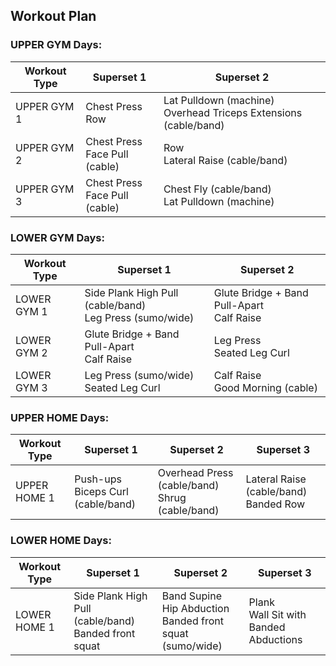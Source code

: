 ## Workout Plan

### UPPER GYM Days:
| Workout Type | Superset 1 | Superset 2 |
|---|---|---|
| UPPER GYM 1 | Chest Press<br>Row | Lat Pulldown (machine)<br>Overhead Triceps Extensions (cable/band) |
| UPPER GYM 2 | Chest Press<br>Face Pull (cable) | Row<br>Lateral Raise (cable/band) |
| UPPER GYM 3 | Chest Press<br>Face Pull (cable) | Chest Fly (cable/band)<br>Lat Pulldown (machine) |

### LOWER GYM Days:
| Workout Type | Superset 1 | Superset 2 |
|---|---|---|
| LOWER GYM 1 | Side Plank High Pull (cable/band)<br>Leg Press (sumo/wide) | Glute Bridge + Band Pull-Apart<br>Calf Raise |
| LOWER GYM 2 | Glute Bridge + Band Pull-Apart<br>Calf Raise | Leg Press<br>Seated Leg Curl |
| LOWER GYM 3 | Leg Press (sumo/wide)<br>Seated Leg Curl | Calf Raise<br>Good Morning (cable) |

### UPPER HOME Days:
| Workout Type | Superset 1 | Superset 2 | Superset 3 |
|---|---|---|---|
| UPPER HOME 1 | Push-ups<br>Biceps Curl (cable/band) | Overhead Press (cable/band)<br>Shrug (cable/band) | Lateral Raise (cable/band)<br>Banded Row |

### LOWER HOME Days:
| Workout Type | Superset 1 | Superset 2 | Superset 3 |
|---|---|---|---|
| LOWER HOME 1 | Side Plank High Pull (cable/band)<br>Banded front squat | Band Supine Hip Abduction<br>Banded front squat (sumo/wide) | Plank<br>Wall Sit with Banded Abductions |        